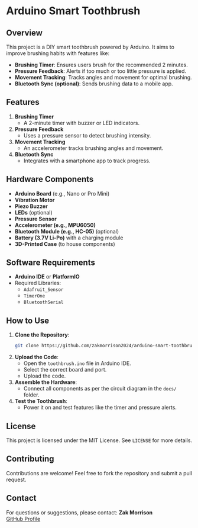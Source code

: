 # Arduino Smart Toothbrush

## Overview
This project is a DIY smart toothbrush powered by Arduino. It aims to improve brushing habits with features like:
- **Brushing Timer**: Ensures users brush for the recommended 2 minutes.
- **Pressure Feedback**: Alerts if too much or too little pressure is applied.
- **Movement Tracking**: Tracks angles and movement for optimal brushing.
- **Bluetooth Sync (optional)**: Sends brushing data to a mobile app.

## Features
1. **Brushing Timer**
   - A 2-minute timer with buzzer or LED indicators.
2. **Pressure Feedback**
   - Uses a pressure sensor to detect brushing intensity.
3. **Movement Tracking**
   - An accelerometer tracks brushing angles and movement.
4. **Bluetooth Sync**
   - Integrates with a smartphone app to track progress.

## Hardware Components
- **Arduino Board** (e.g., Nano or Pro Mini)
- **Vibration Motor**
- **Piezo Buzzer**
- **LEDs** (optional)
- **Pressure Sensor**
- **Accelerometer (e.g., MPU6050)**
- **Bluetooth Module (e.g., HC-05)** (optional)
- **Battery (3.7V Li-Po)** with a charging module
- **3D-Printed Case** (to house components)

## Software Requirements
- **Arduino IDE** or **PlatformIO**
- Required Libraries:
  - `Adafruit_Sensor`
  - `TimerOne`
  - `BluetoothSerial`

## How to Use
1. **Clone the Repository**:
   ```bash
   git clone https://github.com/zakmorrison2024/arduino-smart-toothbrush.git
   ```
2. **Upload the Code**:
   - Open the `toothbrush.ino` file in Arduino IDE.
   - Select the correct board and port.
   - Upload the code.
3. **Assemble the Hardware**:
   - Connect all components as per the circuit diagram in the `docs/` folder.
4. **Test the Toothbrush**:
   - Power it on and test features like the timer and pressure alerts.

## License
This project is licensed under the MIT License. See `LICENSE` for more details.

## Contributing
Contributions are welcome! Feel free to fork the repository and submit a pull request.

## Contact
For questions or suggestions, please contact:
**Zak Morrison**  
[GitHub Profile](https://github.com/zakmorrison2024)  
